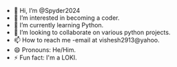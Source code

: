 - 👋 Hi, I’m @Spyder2024
- 👀 I’m interested in becoming a coder.
- 🌱 I’m currently learning Python.
- 💞️ I’m looking to collaborate on various python projects.
- 📫 How to reach me -email at vishesh2913@yahoo.
- 😄 Pronouns: He/Him.
- ⚡ Fun fact: I'm a LOKI.

<!---
Spyder2024/Spyder2024 is a ✨ special ✨ repository because its `README.md` (this file) appears on your GitHub profile.
You can click the Preview link to take a look at your changes.
--->
